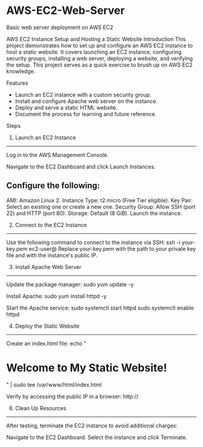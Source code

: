 # AWS-EC2-Web-Server
Basic web server deployment on AWS EC2

AWS EC2 Instance Setup and Hosting a Static Website
Introduction
This project demonstrates how to set up and configure an AWS EC2 instance to host a static website. It covers launching an EC2 instance, configuring security groups, installing a web server, deploying a website, and verifying the setup. This project serves as a quick exercise to brush up on AWS EC2 knowledge.

Features
- Launch an EC2 instance with a custom security group.
- Install and configure Apache web server on the instance.
- Deploy and serve a static HTML website.
- Document the process for learning and future reference.


Steps

1. Launch an EC2 Instance
------------------------

Log in to the AWS Management Console.

Navigate to the EC2 Dashboard and click Launch Instances.

Configure the following:
------------------------
AMI: Amazon Linux 2.
Instance Type: t2.micro (Free Tier eligible).
Key Pair: Select an existing one or create a new one.
Security Group: Allow SSH (port 22) and HTTP (port 80).
Storage: Default (8 GiB).
Launch the instance.


2. Connect to the EC2 Instance
-------------------------------

Use the following command to connect to the instance via SSH:
ssh -i your-key.pem ec2-user@<public-ip>
Replace your-key.pem with the path to your private key file and <public-ip> with the instance's public IP.



3. Install Apache Web Server
----------------------------

Update the package manager:
sudo yum update -y

Install Apache:
sudo yum install httpd -y

Start the Apache service:
sudo systemctl start httpd
sudo systemctl enable httpd



4. Deploy the Static Website
-----------------------------

Create an index.html file:
echo "<h1>Welcome to My Static Website!</h1>" | sudo tee /var/www/html/index.html

Verify by accessing the public IP in a browser:
http://<public-ip>



6. Clean Up Resources
------------------------

After testing, terminate the EC2 instance to avoid additional charges:

Navigate to the EC2 Dashboard.
Select the instance and click Terminate.
